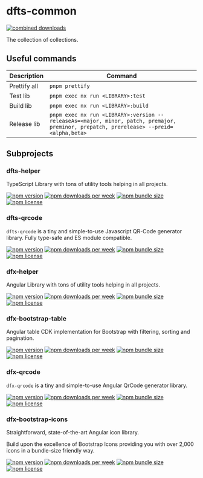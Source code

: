 # dfts-common

[![combined downloads](https://img.shields.io/npm-stat/dw/dafnik?label=combined%20downloads&color=%237469B6&cacheSeconds=86400)](https://github.com/Dafnik/dfts-common)

The collection of collections.

## Useful commands

| Description  | Command                                                                                                                                |
| ------------ | -------------------------------------------------------------------------------------------------------------------------------------- |
| Prettify all | `pnpm prettify`                                                                                                                        |
| Test lib     | `pnpm exec nx run <LIBRARY>:test`                                                                                                      |
| Build lib    | `pnpm exec nx run <LIBRARY>:build`                                                                                                     |
| Release lib  | `pnpm exec nx run <LIBRARY>:version --releaseAs=<major, minor, patch, premajor, preminor, prepatch, prerelease> --preid=<alpha,beta> ` |

## Subprojects

### dfts-helper

TypeScript Library with tons of utility tools helping in all projects.

[![npm version](https://img.shields.io/npm/v/dfts-helper?label=version&color=%237469B6&cacheSeconds=86400)](https://npmjs.org/package/dfts-helper)
[![npm downloads per week](https://img.shields.io/npm/dw/dfts-helper?logo=npm&color=%237469B6)](https://npmjs.org/package/dfts-helper)
[![npm bundle size](https://img.shields.io/bundlephobia/min/dfts-helper?color=%237469B6&cacheSeconds=86400)](https://npmjs.org/package/dfts-helper)
[![npm license](https://img.shields.io/npm/l/dfts-helper?color=%237469B6&cacheSeconds=86400)](https://github.com/Dafnik/dfts-common)

### dfts-qrcode

`dfts-qrcode` is a tiny and simple-to-use Javascript QR-Code generator library. Fully type-safe and ES module compatible.

[![npm version](https://img.shields.io/npm/v/dfts-qrcode?label=version&color=%237469B6&cacheSeconds=86400)](https://npmjs.org/package/dfts-qrcode)
[![npm downloads per week](https://img.shields.io/npm/dw/dfts-qrcode?logo=npm&color=%237469B6)](https://npmjs.org/package/dfts-qrcode)
[![npm bundle size](https://img.shields.io/bundlephobia/min/dfts-qrcode?color=%237469B6&cacheSeconds=86400)](https://npmjs.org/package/dfts-qrcode)
[![npm license](https://img.shields.io/npm/l/dfts-qrcode?color=%237469B6&cacheSeconds=86400)](https://github.com/Dafnik/dfts-common)

### dfx-helper

Angular Library with tons of utility tools helping in all projects.

[![npm version](https://img.shields.io/npm/v/dfx-helper?label=version&color=%237469B6&cacheSeconds=86400)](https://npmjs.org/package/dfx-helper)
[![npm downloads per week](https://img.shields.io/npm/dw/dfx-helper?logo=npm&color=%237469B6)](https://npmjs.org/package/dfx-helper)
[![npm bundle size](https://img.shields.io/bundlephobia/min/dfx-helper?color=%237469B6&cacheSeconds=86400)](https://npmjs.org/package/dfx-helper)
[![npm license](https://img.shields.io/npm/l/dfx-helper?color=%237469B6&cacheSeconds=86400)](https://github.com/Dafnik/dfts-common)

### dfx-bootstrap-table

Angular table CDK implementation for Bootstrap with filtering, sorting and pagination.

[![npm version](https://img.shields.io/npm/v/dfx-bootstrap-table?label=version&color=%237469B6&cacheSeconds=86400)](https://npmjs.org/package/dfx-bootstrap-table)
[![npm downloads per week](https://img.shields.io/npm/dw/dfx-bootstrap-table?logo=npm&color=%237469B6)](https://npmjs.org/package/dfx-bootstrap-table)
[![npm bundle size](https://img.shields.io/bundlephobia/min/dfx-bootstrap-table?color=%237469B6&cacheSeconds=86400)](https://npmjs.org/package/dfx-bootstrap-table)
[![npm license](https://img.shields.io/npm/l/dfx-bootstrap-table?color=%237469B6&cacheSeconds=86400)](https://github.com/Dafnik/dfts-common)

### dfx-qrcode

`dfx-qrcode` is a tiny and simple-to-use Angular QrCode generator library.

[![npm version](https://img.shields.io/npm/v/dfx-qrcode?label=version&color=%237469B6&cacheSeconds=86400)](https://npmjs.org/package/dfx-qrcode)
[![npm downloads per week](https://img.shields.io/npm/dw/dfx-qrcode?logo=npm&color=%237469B6)](https://npmjs.org/package/dfx-qrcode)
[![npm bundle size](https://img.shields.io/bundlephobia/min/dfx-qrcode?color=%237469B6&cacheSeconds=86400)](https://npmjs.org/package/dfx-qrcode)
[![npm license](https://img.shields.io/npm/l/dfx-qrcode?color=%237469B6&cacheSeconds=86400)](https://github.com/Dafnik/dfts-common)

### dfx-bootstrap-icons

Straightforward, state-of-the-art Angular icon library.

Build upon the excellence of Bootstrap Icons providing you with over 2,000 icons in a bundle-size friendly way.

[![npm version](https://img.shields.io/npm/v/dfx-bootstrap-icons?label=version&color=%237469B6&cacheSeconds=86400)](https://npmjs.org/package/dfx-bootstrap-icons)
[![npm downloads per week](https://img.shields.io/npm/dw/dfx-bootstrap-icons?logo=npm&color=%237469B6)](https://npmjs.org/package/dfx-bootstrap-icons)
[![npm bundle size](https://img.shields.io/bundlephobia/min/dfx-bootstrap-icons?color=%237469B6&cacheSeconds=86400)](https://npmjs.org/package/dfx-bootstrap-icons)
[![npm license](https://img.shields.io/npm/l/dfx-bootstrap-icons?color=%237469B6&cacheSeconds=86400)](https://github.com/Dafnik/dfts-common)
